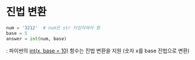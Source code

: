 # 진법 변환

```python
num = '3212'  # num은 str 타입이여야 함
base = 5
answer = int(num, base)
```

: 파이썬의 [int(x, base = 10)](https://docs.python.org/3/library/functions.html#int) 함수는 진법 변환을 지원 (숫자 x를 base 진법으로 변환)